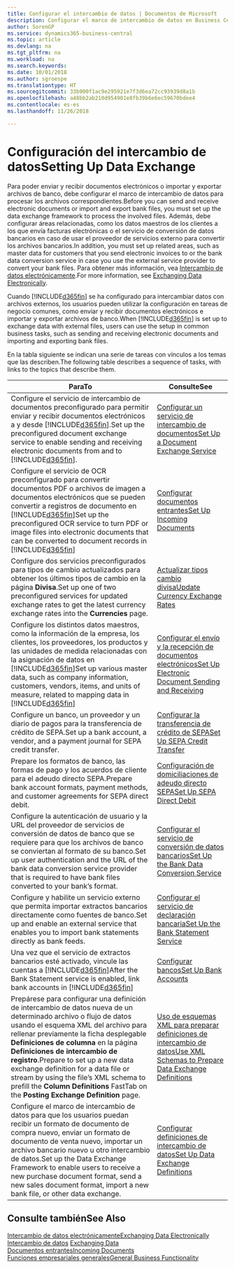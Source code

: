 ```yaml
---
title: Configurar el intercambio de datos | Documentos de Microsoft
description: Configurar el marco de intercambio de datos en Business Central.
author: SorenGP
ms.service: dynamics365-business-central
ms.topic: article
ms.devlang: na
ms.tgt_pltfrm: na
ms.workload: na
ms.search.keywords: 
ms.date: 10/01/2018
ms.author: sgroespe
ms.translationtype: HT
ms.sourcegitcommit: 33b900f1ac9e295921e7f3d6ea72cc93939d8a1b
ms.openlocfilehash: a48bb2ab210d954901e8fb39b6e6ec59670bdee4
ms.contentlocale: es-es
ms.lasthandoff: 11/26/2018

---
```

# <a name="setting-up-data-exchange"></a><span data-ttu-id="783ba-103">Configuración del intercambio de datos</span><span class="sxs-lookup"><span data-stu-id="783ba-103">Setting Up Data Exchange</span></span>
<span data-ttu-id="783ba-104">Para poder enviar y recibir documentos electrónicos o importar y exportar archivos de banco, debe configurar el marco de intercambio de datos para procesar los archivos correspondientes.</span><span class="sxs-lookup"><span data-stu-id="783ba-104">Before you can send and receive electronic documents or import and export bank files, you must set up the data exchange framework to process the involved files.</span></span> <span data-ttu-id="783ba-105">Además, debe configurar áreas relacionadas, como los datos maestros de los clientes a los que envía facturas electrónicas o el servicio de conversión de datos bancarios en caso de usar el proveedor de servicios externo para convertir los archivos bancarios.</span><span class="sxs-lookup"><span data-stu-id="783ba-105">In addition, you must set up related areas, such as master data for customers that you send electronic invoices to or the bank data conversion service in case you use the external service provider to convert your bank files.</span></span> <span data-ttu-id="783ba-106">Para obtener más información, vea [Intercambio de datos electrónicamente](across-data-exchange.md).</span><span class="sxs-lookup"><span data-stu-id="783ba-106">For more information, see [Exchanging Data Electronically](across-data-exchange.md).</span></span>  

 <span data-ttu-id="783ba-107">Cuando [!INCLUDE[d365fin](includes/d365fin_md.md)] se ha configurado para intercambiar datos con archivos externos, los usuarios pueden utilizar la configuración en tareas de negocio comunes, como enviar y recibir documentos electrónicos e importar y exportar archivos de banco.</span><span class="sxs-lookup"><span data-stu-id="783ba-107">When [!INCLUDE[d365fin](includes/d365fin_md.md)] is set up to exchange data with external files, users can use the setup in common business tasks, such as sending and receiving electronic documents and importing and exporting bank files.</span></span>  

 <span data-ttu-id="783ba-108">En la tabla siguiente se indican una serie de tareas con vínculos a los temas que las describen.</span><span class="sxs-lookup"><span data-stu-id="783ba-108">The following table describes a sequence of tasks, with links to the topics that describe them.</span></span>  

|<span data-ttu-id="783ba-109">**Para**</span><span class="sxs-lookup"><span data-stu-id="783ba-109">**To**</span></span>|<span data-ttu-id="783ba-110">**Consulte**</span><span class="sxs-lookup"><span data-stu-id="783ba-110">**See**</span></span>|  
|------------|-------------|  
|<span data-ttu-id="783ba-111">Configure el servicio de intercambio de documentos preconfigurado para permitir enviar y recibir documentos electrónicos a y desde [!INCLUDE[d365fin](includes/d365fin_md.md)].</span><span class="sxs-lookup"><span data-stu-id="783ba-111">Set up the preconfigured document exchange service to enable sending and receiving electronic documents from and to [!INCLUDE[d365fin](includes/d365fin_md.md)].</span></span>|[<span data-ttu-id="783ba-112">Configurar un servicio de intercambio de documentos</span><span class="sxs-lookup"><span data-stu-id="783ba-112">Set Up a Document Exchange Service</span></span>](across-how-to-set-up-a-document-exchange-service.md)|  
|<span data-ttu-id="783ba-113">Configure el servicio de OCR preconfigurado para convertir documentos PDF o archivos de imagen a documentos electrónicos que se pueden convertir a registros de documento en [!INCLUDE[d365fin](includes/d365fin_md.md)]</span><span class="sxs-lookup"><span data-stu-id="783ba-113">Set up the preconfigured OCR service to turn PDF or image files into electronic documents that can be converted to document records in [!INCLUDE[d365fin](includes/d365fin_md.md)]</span></span>|[<span data-ttu-id="783ba-114">Configurar documentos entrantes</span><span class="sxs-lookup"><span data-stu-id="783ba-114">Set Up Incoming Documents</span></span>](across-how-setup-income-documents.md)|  
|<span data-ttu-id="783ba-115">Configure dos servicios preconfigurados para tipos de cambio actualizados para obtener los últimos tipos de cambio en la página **Divisa**.</span><span class="sxs-lookup"><span data-stu-id="783ba-115">Set up one of two preconfigured services for updated exchange rates to get the latest currency exchange rates into the **Currencies** page.</span></span>|[<span data-ttu-id="783ba-116">Actualizar tipos cambio divisa</span><span class="sxs-lookup"><span data-stu-id="783ba-116">Update Currency Exchange Rates</span></span>](finance-how-update-currencies.md)|  
|<span data-ttu-id="783ba-117">Configure los distintos datos maestros, como la información de la empresa, los clientes, los proveedores, los productos y las unidades de medida relacionadas con la asignación de datos en [!INCLUDE[d365fin](includes/d365fin_md.md)]</span><span class="sxs-lookup"><span data-stu-id="783ba-117">Set up various master data, such as company information, customers, vendors, items, and units of measure, related to mapping data in [!INCLUDE[d365fin](includes/d365fin_md.md)]</span></span>|[<span data-ttu-id="783ba-118">Configurar el envío y la recepción de documentos electrónicos</span><span class="sxs-lookup"><span data-stu-id="783ba-118">Set Up Electronic Document Sending and Receiving</span></span>](across-how-to-set-up-electronic-document-sending-and-receiving.md)|  
|<span data-ttu-id="783ba-119">Configure un banco, un proveedor y un diario de pagos para la transferencia de crédito de SEPA.</span><span class="sxs-lookup"><span data-stu-id="783ba-119">Set up a bank account, a vendor, and a payment journal for SEPA credit transfer.</span></span>|[<span data-ttu-id="783ba-120">Configurar la transferencia de crédito de SEPA</span><span class="sxs-lookup"><span data-stu-id="783ba-120">Set Up SEPA Credit Transfer</span></span>](finance-how-to-set-up-sepa-credit-transfer.md)|  
|<span data-ttu-id="783ba-121">Prepare los formatos de banco, las formas de pago y los acuerdos de cliente para el adeudo directo SEPA.</span><span class="sxs-lookup"><span data-stu-id="783ba-121">Prepare bank account formats, payment methods, and customer agreements for SEPA direct debit.</span></span>|[<span data-ttu-id="783ba-122">Configuración de domiciliaciones de adeudo directo SEPA</span><span class="sxs-lookup"><span data-stu-id="783ba-122">Set Up SEPA Direct Debit</span></span>](finance-how-to-set-up-sepa-direct-debit.md)|  
|<span data-ttu-id="783ba-123">Configure la autenticación de usuario y la URL del proveedor de servicios de conversión de datos de banco que se requiere para que los archivos de banco se conviertan al formato de su banco.</span><span class="sxs-lookup"><span data-stu-id="783ba-123">Set up user authentication and the URL of the bank data conversion service provider that is required to have bank files converted to your bank’s format.</span></span>|[<span data-ttu-id="783ba-124">Configurar el servicio de conversión de datos bancarios</span><span class="sxs-lookup"><span data-stu-id="783ba-124">Set Up the Bank Data Conversion Service</span></span>](bank-how-setup-bank-data-conversion-service.md)|  
|<span data-ttu-id="783ba-125">Configure y habilite un servicio externo que permita importar extractos bancarios directamente como fuentes de banco.</span><span class="sxs-lookup"><span data-stu-id="783ba-125">Set up and enable an external service that enables you to import bank statements directly as bank feeds.</span></span>|[<span data-ttu-id="783ba-126">Configurar el servicio de declaración bancaria</span><span class="sxs-lookup"><span data-stu-id="783ba-126">Set Up the Bank Statement Service</span></span>](bank-how-setup-bank-statement-service.md)|  
|<span data-ttu-id="783ba-127">Una vez que el servicio de extractos bancarios esté activado, vincule las cuentas a [!INCLUDE[d365fin](includes/d365fin_md.md)]</span><span class="sxs-lookup"><span data-stu-id="783ba-127">After the Bank Statement service is enabled, link bank accounts in [!INCLUDE[d365fin](includes/d365fin_md.md)]</span></span>|[<span data-ttu-id="783ba-128">Configurar bancos</span><span class="sxs-lookup"><span data-stu-id="783ba-128">Set Up Bank Accounts</span></span>](bank-how-setup-bank-accounts.md)|  
|<span data-ttu-id="783ba-129">Prepárese para configurar una definición de intercambio de datos nueva de un determinado archivo o flujo de datos usando el esquema XML del archivo para rellenar previamente la ficha desplegable **Definiciones de columna** en la página **Definiciones de intercambio de registro**.</span><span class="sxs-lookup"><span data-stu-id="783ba-129">Prepare to set up a new data exchange definition for a data file or stream by using the file’s XML schema to prefill the **Column Definitions** FastTab on the **Posting Exchange Definition** page.</span></span>|[<span data-ttu-id="783ba-130">Uso de esquemas XML para preparar definiciones de intercambio de datos</span><span class="sxs-lookup"><span data-stu-id="783ba-130">Use XML Schemas to Prepare Data Exchange Definitions</span></span>](across-how-to-use-xml-schemas-to-prepare-data-exchange-definitions.md)|  
|<span data-ttu-id="783ba-131">Configure el marco de intercambio de datos para que los usuarios puedan recibir un formato de documento de compra nuevo, enviar un formato de documento de venta nuevo, importar un archivo bancario nuevo u otro intercambio de datos.</span><span class="sxs-lookup"><span data-stu-id="783ba-131">Set up the Data Exchange Framework to enable users to receive a new purchase document format, send a new sales document format, import a new bank file, or other data exchange.</span></span>|[<span data-ttu-id="783ba-132">Configurar definiciones de intercambio de datos</span><span class="sxs-lookup"><span data-stu-id="783ba-132">Set Up Data Exchange Definitions</span></span>](across-how-to-set-up-data-exchange-definitions.md)|  

## <a name="see-also"></a><span data-ttu-id="783ba-133">Consulte también</span><span class="sxs-lookup"><span data-stu-id="783ba-133">See Also</span></span>  
[<span data-ttu-id="783ba-134">Intercambio de datos electrónicamente</span><span class="sxs-lookup"><span data-stu-id="783ba-134">Exchanging Data Electronically</span></span>](across-data-exchange.md)  
<span data-ttu-id="783ba-135">[Intercambio de datos](across-exchange-data.md) </span><span class="sxs-lookup"><span data-stu-id="783ba-135">[Exchanging Data](across-exchange-data.md) </span></span>  
[<span data-ttu-id="783ba-136">Documentos entrantes</span><span class="sxs-lookup"><span data-stu-id="783ba-136">Incoming Documents</span></span>](across-income-documents.md)  
[<span data-ttu-id="783ba-137">Funciones empresariales generales</span><span class="sxs-lookup"><span data-stu-id="783ba-137">General Business Functionality</span></span>](ui-across-business-areas.md)  

